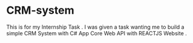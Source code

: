 # CRM-system

This is for my Internship Task . I was given a task wanting me to build a simple CRM System with C# App Core Web API with REACTJS Website .
